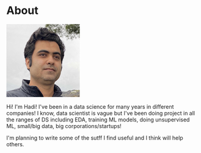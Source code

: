 # About

![](/images/apple-touch-icon.png "Hadi Minooei")

Hi! I'm Hadi! I've been in a data science for many years in different companies! I know, data scientist is vague but I've been doing project in all the ranges of DS including EDA, training ML models, doing unsupervised ML, small/big data, big corporations/startups!

I'm planning to write some of the sutff I find useful and I think will help others.

